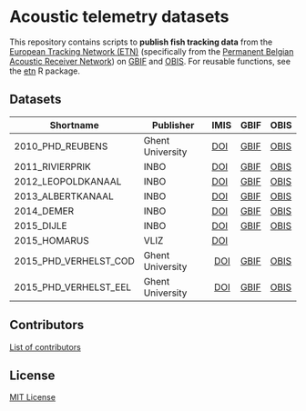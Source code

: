 # Acoustic telemetry datasets

This repository contains scripts to **publish fish tracking data** from the [European Tracking Network (ETN)](http://lifewatch.be/etn/) (specifically from the [Permanent Belgian Acoustic Receiver Network](https://lifewatch.be/en/fish-acoustic-receiver-network)) on [GBIF](https://www.gbif.org/) and [OBIS](https://obis.org/). For reusable functions, see the [etn](https://inbo.github.io/movepub) R package.

## Datasets

Shortname | Publisher | IMIS | GBIF | OBIS
--- | --- | --- | --- | ---
2010_PHD_REUBENS | Ghent University | [DOI](https://doi.org/10.14284/437) | [GBIF](https://www.gbif.org/dataset/06d9eb55-ab67-45da-a697-18cc42e7cd3c) | [OBIS](https://obis.org/dataset/63061840-e725-4c74-bdbc-65f31a8e28c8)
2011_RIVIERPRIK | INBO | [DOI](https://doi.org/10.14284/429) | [GBIF](https://www.gbif.org/dataset/365dcf96-b8ba-49dd-91b8-4aaaa0a0a1a7) | [OBIS](https://obis.org/dataset/384580a6-e811-427d-a7a0-1319f6d013a8)
2012_LEOPOLDKANAAL | INBO | [DOI](https://doi.org/10.14284/428) | [GBIF](https://www.gbif.org/dataset/0eab323a-364d-4a1b-983b-62b8098845b0) | [OBIS](https://obis.org/dataset/f3f5f40c-de45-4f03-b8d7-a4600ae33211)
2013_ALBERTKANAAL | INBO | [DOI](https://doi.org/10.14284/431) | [GBIF](https://www.gbif.org/dataset/47360f99-2f92-4e48-9898-1e4976d09d71) | [OBIS](https://obis.org/dataset/724eb292-104f-4e8f-8f26-ffa45a1a3be5)
2014_DEMER | INBO | [DOI](https://doi.org/10.14284/432) | [GBIF](https://www.gbif.org/dataset/8be8dcf1-6e83-4172-a7b7-c2032b933d23) | [OBIS](https://obis.org/dataset/4961ff53-d090-497f-9ddb-39b6c485bb66)
2015_DIJLE | INBO | [DOI](https://doi.org/10.14284/430) | [GBIF](https://www.gbif.org/dataset/0d9718f4-de6d-4115-b2f0-e3ec6aa088ab) | [OBIS](https://obis.org/dataset/64e038e6-795c-418e-b617-7c81e4dcb293)
2015_HOMARUS | VLIZ | [DOI](https://doi.org/10.14284/433) | 
2015_PHD_VERHELST_COD | Ghent University | [DOI](https://doi.org/10.14284/435) | [GBIF](https://www.gbif.org/dataset/aaf715aa-35c0-4bca-a9f1-03f8c11c2c76) | [OBIS](https://obis.org/dataset/5b7fb48c-80ce-4126-bf4d-8b68e1862139)
2015_PHD_VERHELST_EEL | Ghent University | [DOI](https://doi.org/10.14284/434) | [GBIF](https://www.gbif.org/dataset/638cc552-4ca9-43c0-8cad-d3f570a4572e) | [OBIS](https://obis.org/dataset/05d3a928-d9de-4855-ac9c-137d12d3a3cb)

## Contributors

[List of contributors](https://github.com/inbo/etn-occurrences/contributors)

## License

[MIT License](LICENSE)
